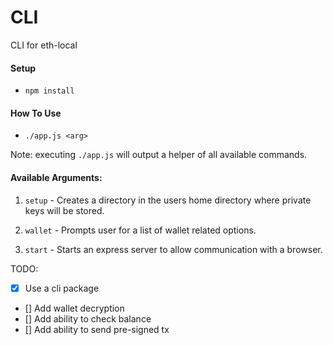 # CLI
CLI for eth-local

#### Setup
- `npm install`

#### How To Use
- `./app.js <arg>`

Note: executing `./app.js` will output a helper of all available commands.

#### Available Arguments:

1. `setup` - Creates a directory in the users home directory where private keys will be stored.

2. `wallet` - Prompts user for a list of wallet related options.

3. `start` - Starts an express server to allow communication with a browser.


TODO:
- [x] Use a cli package
- [] Add wallet decryption
- [] Add ability to check balance
- [] Add ability to send pre-signed tx
